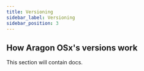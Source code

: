 ```yaml
---
title: Versioning
sidebar_label: Versioning
sidebar_position: 3
---
```


## How Aragon OSx's versions work

This section will contain docs.
